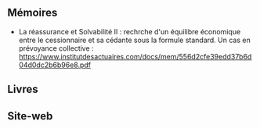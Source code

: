 ## Mémoires

 -  La réassurance et Solvabilité II : rechrche d'un équilibre économique entre le cessionnaire et sa cédante sous la formule standard. Un cas en prévoyance collective : https://www.institutdesactuaires.com/docs/mem/556d2cfe39edd37b6d04d0dc2b6b96e8.pdf

## Livres 

## Site-web
